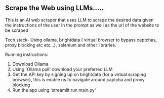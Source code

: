 ## Scrape the Web using LLMs.....

This is an AI web scraper that uses LLM to scrape the desired data given the instructions of the user in the prompt as well as the url of the website to be scraped

Tech stack-
Using ollama, brightdata ( virtual  browser to bypass captchas, proxy blocking etc etc...), selenium and other libraries.


Running instructions:

1. Download Ollama
2. Using 'Ollama pull' download your preferred LLM
3. Get the API key by signing up on brightdata (for a virtual scraping browser), this is enable us to navigate around captcha and proxy blocking
4. Run the app using 'streamlit run main.py'
